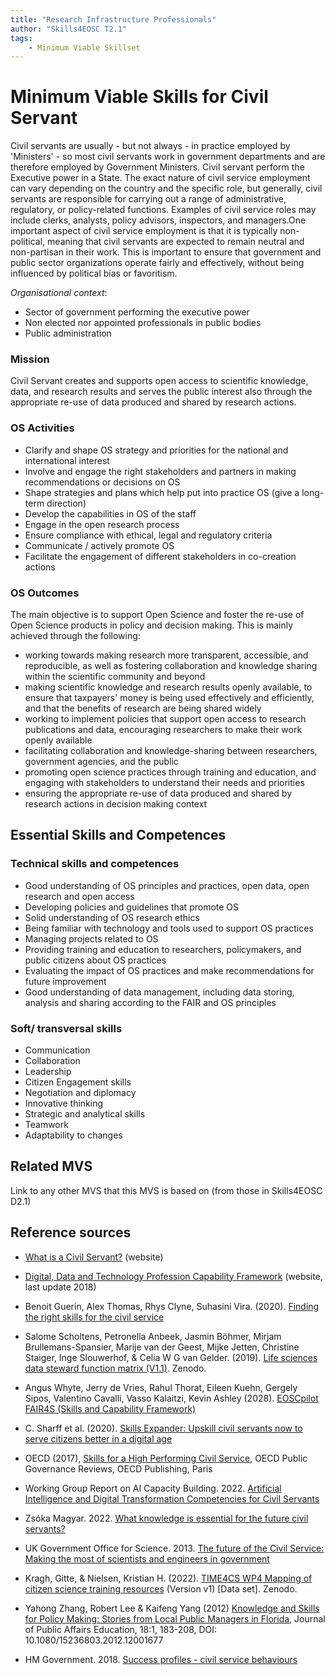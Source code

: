 ```yaml
---
title: "Research Infrastructure Professionals"
author: "Skills4EOSC T2.1"
tags: 
    - Minimum Viable Skillset
---
```


# Minimum Viable Skills for **Civil Servant**

Civil servants  are usually - but not always - in practice employed by 'Ministers' - so most civil servants work in government departments and are therefore employed by Government Ministers. Civil servant perform the Executive power in a State. The exact nature of civil service employment can vary depending on the country and the specific role, but generally, civil servants are responsible for carrying out a range of administrative, regulatory, or policy-related functions. Examples of civil service roles may include clerks, analysts, policy advisors, inspectors, and managers.One important aspect of civil service employment is that it is typically non-political, meaning that civil servants are expected to remain neutral and non-partisan in their work. This is important to ensure that government and public sector organizations operate fairly and effectively, without being influenced by political bias or favoritism.

*Organisational context*:

- Sector of government performing the executive power 
- Non elected nor appointed professionals in public bodies
- Public administration


### Mission

Civil Servant creates and supports open access to scientific knowledge, data, and research results and serves the public interest also through the appropriate re-use of data produced and shared by research actions.


### OS Activities 

- Clarify and shape OS strategy and priorities for the national and international interest 
- Involve and engage the right stakeholders and partners in making recommendations or decisions on OS 
- Shape strategies and plans which help put into practice OS (give a long-term direction)  
- Develop the capabilities in OS of the staff
- Engage in the open research process 
- Ensure compliance with ethical, legal and regulatory criteria 
- Communicate / actively promote OS 
- Facilitate the engagement of different stakeholders in co-creation actions

### OS Outcomes
The main objective is to support Open Science and foster the re-use of Open Science products in policy and decision making. 
This is mainly achieved through the following:

- working towards making research more transparent, accessible, and reproducible, as well as fostering collaboration and knowledge sharing within the scientific community and beyond
- making scientific knowledge and research results openly available, to ensure that taxpayers' money is being used effectively and efficiently, and that the benefits of research are being shared widely
- working to implement policies that support open access to research publications and data, encouraging researchers to make their work openly available 
- facilitating collaboration and knowledge-sharing between researchers, government agencies, and the public
- promoting open science practices through training and education, and engaging with stakeholders to understand their needs and priorities
- ensuring the appropriate re-use of data produced and shared by research actions in decision making context


## Essential Skills and Competences

### Technical skills and competences

- Good understanding of OS principles and practices, open data, open research and open access
- Developing policies and guidelines that promote OS
- Solid understanding of OS research ethics
- Being familiar with technology and tools used to support OS practices
- Managing projects related to OS
- Providing training and education to researchers, policymakers, and public citizens about OS practices 
- Evaluating the impact of OS practices and make recommendations for  future improvement
- Good understanding of data management, including data storing, analysis and sharing according to the FAIR and OS principles
 
### Soft/ transversal skills

- Communication
- Collaboration
- Leadership
- Citizen Engagement skills
- Negotiation and diplomacy
- Innovative thinking
- Strategic and analytical skills
- Teamwork
- Adaptability to changes

## Related MVS
Link to any other MVS that this MVS is based on (from those in Skills4EOSC D2.1)

## Reference sources

+ [What is a Civil Servant?](https://www.civilservant.org.uk/information-definitions.html) (website)

+ [Digital, Data and Technology Profession Capability Framework](https://www.gov.uk/government/publications/civil-service-competency-framework) (website, last update 2018)

+ Benoit Guerin, Alex Thomas, Rhys Clyne, Suhasini Vira. (2020). [Finding the right skills for the civil service](https://www.instituteforgovernment.org.uk/sites/default/files/publications/civil-service-skills.pdf)

+ Salome Scholtens, Petronella Anbeek, Jasmin Böhmer, Mirjam Brullemans-Spansier, Marije van der Geest, Mijke Jetten, Christine Staiger, Inge Slouwerhof, & Celia W G van Gelder. (2019). [Life sciences data steward function matrix (V1.1)](https://doi.org/10.5281/zenodo.2561723). Zenodo. 

+ Angus Whyte, Jerry de Vries, Rahul Thorat, Eileen Kuehn, Gergely Sipos, Valentino Cavalli, Vasso Kalaitzi, Kevin Ashley (2028). [EOSCpilot FAIR4S (Skills and Capability Framework)](https://eoscpilot.eu/sites/default/files/eoscpilot-d7.3.pdf)

+ C. Sharff et al. (2020). [Skills Expander: Upskill civil servants now to serve citizens better in a digital age](https://www.pwc.lu/en/upskilling/docs/pwc-skills-expander-civil-servants.pdf)

+ OECD (2017), [Skills for a High Performing Civil Service](https://doi.org/10.1787/9789264280724-en), OECD Public Governance Reviews, OECD Publishing, Paris
         
+ Working Group Report on AI Capacity Building. 2022. [Artificial Intelligence and Digital Transformation Competencies for Civil Servants](https://www.broadbandcommission.org/wp-content/uploads/2022/09/Artificial-Intelligence-and-Digital-Transformation-Competencies-for-Civil-Servants.pdf)

+ Zsóka Magyar. 2022. [What knowledge is essential for the future civil servants?](http://real.mtak.hu/147567/1/2732-2688-article-p79.pdf)

+ UK Government Office for Science. 2013. [The future of the Civil Service: Making the most of scientists and engineers in government](https://assets.publishing.service.gov.uk/government/uploads/system/uploads/attachment_data/file/283200/13-594-review-science-engineering-in-civil-service.pdf)

+ Kragh, Gitte, & Nielsen, Kristian H. (2022). [TIME4CS WP4 Mapping of citizen science training resources](https://doi.org/10.5281/zenodo.6840274) (Version v1) [Data set]. Zenodo. 

+ Yahong Zhang, Robert Lee & Kaifeng Yang (2012) [Knowledge and Skills for Policy Making: Stories from Local Public Managers in Florida](https://doi.org/10.1080/15236803.2012.12001677), Journal of Public Affairs Education, 18:1, 183-208, DOI: 10.1080/15236803.2012.12001677

+ HM Government. 2018. [Success profiles - civil service behaviours](https://assets.publishing.service.gov.uk/government/uploads/system/uploads/attachment_data/file/717275/CS_Behaviours_2018.pdf)